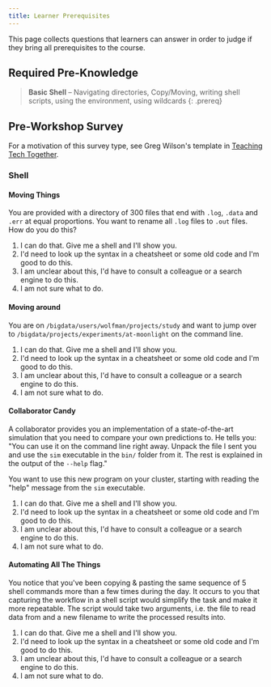 ```yaml
---
title: Learner Prerequisites
---
```


This page collects questions that learners can answer in order to judge if they
bring all prerequisites to the course.

## Required Pre-Knowledge

> **Basic Shell** – Navigating directories, Copy/Moving, writing shell scripts, 
> using the environment, using wildcards
{: .prereq}

## Pre-Workshop Survey

For a motivation of this survey type, see Greg Wilson's template in [Teaching 
Tech Together](https://teachtogether.tech/en/index.html#s:checklists-preassess).

### Shell

#### Moving Things

You are provided with a directory of 300 files that end with `.log`, `.data` 
and `.err` at equal proportions. You want to rename all `.log` files to `.out` 
files. How do you do this?

1. I can do that. Give me a shell and I'll show you.
2. I'd need to look up the syntax in a cheatsheet or some old code and I'm good
   to do this.
3. I am unclear about this, I'd have to consult a colleague or a search engine
   to do this.
4. I am not sure what to do.

#### Moving around

You are on `/bigdata/users/wolfman/projects/study` and want to jump over to 
`/bigdata/projects/experiments/at-moonlight` on the command line.

1. I can do that. Give me a shell and I'll show you.
2. I'd need to look up the syntax in a cheatsheet or some old code and I'm good
   to do this.
3. I am unclear about this, I'd have to consult a colleague or a search engine
   to do this.
4. I am not sure what to do.

#### Collaborator Candy

A collaborator provides you an implementation of a state-of-the-art simulation
that you need to compare your own predictions to. He tells you: "You can use it
on the command line right away. Unpack the file I sent you and use the `sim`
executable in the `bin/` folder from it. The rest is explained in the output of
the `--help` flag." 

You want to use this new program on your cluster, starting with reading the
"help" message from the `sim` executable.

1. I can do that. Give me a shell and I'll show you.
2. I'd need to look up the syntax in a cheatsheet or some old code and I'm good
   to do this.
3. I am unclear about this, I'd have to consult a colleague or a search engine
   to do this.
4. I am not sure what to do.

#### Automating All The Things

You notice that you've been copying & pasting the same sequence of 5 shell
commands more than a few times during the day. It occurs to you that capturing
the workflow in a shell script would simplify the task and make it more
repeatable. The script would take two arguments, i.e. the file to read data
from and a new filename to write the processed results into.

1. I can do that. Give me a shell and I'll show you.
2. I'd need to look up the syntax in a cheatsheet or some old code and I'm good
   to do this.
3. I am unclear about this, I'd have to consult a colleague or a search engine
   to do this.
4. I am not sure what to do.
